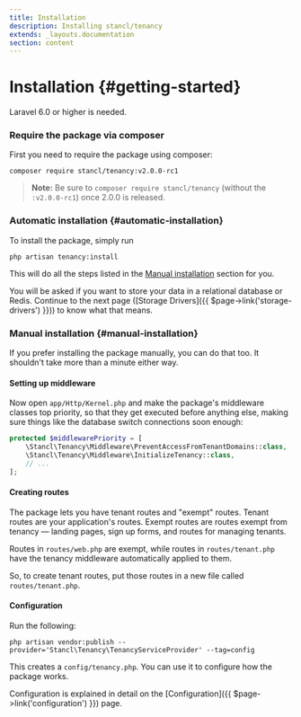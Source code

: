 ```yaml
---
title: Installation
description: Installing stancl/tenancy
extends: _layouts.documentation
section: content
---
```


# Installation {#getting-started}

Laravel 6.0 or higher is needed.

### Require the package via composer

First you need to require the package using composer:

```
composer require stancl/tenancy:v2.0.0-rc1
```

> **Note:** Be sure to `composer require stancl/tenancy` (without the `:v2.0.0-rc1`) once 2.0.0 is released. <!-- todo2 -->

### Automatic installation {#automatic-installation}

To install the package, simply run

```
php artisan tenancy:install
```

This will do all the steps listed in the [Manual installation](#manual-installation) section for you.

You will be asked if you want to store your data in a relational database or Redis. Continue to the next page ([Storage Drivers]({{ $page->link('storage-drivers') }})) to know what that means.

### Manual installation {#manual-installation}

If you prefer installing the package manually, you can do that too. It shouldn't take more than a minute either way.

#### Setting up middleware

Now open `app/Http/Kernel.php` and make the package's middleware classes top priority, so that they get executed before anything else, making sure things like the database switch connections soon enough:

```php
protected $middlewarePriority = [
    \Stancl\Tenancy\Middleware\PreventAccessFromTenantDomains::class,
    \Stancl\Tenancy\Middleware\InitializeTenancy::class,
    // ...
];
```

#### Creating routes

The package lets you have tenant routes and "exempt" routes. Tenant routes are your application's routes. Exempt routes are routes exempt from tenancy — landing pages, sign up forms, and routes for managing tenants.

Routes in `routes/web.php` are exempt, while routes in `routes/tenant.php` have the tenancy middleware automatically applied to them.

So, to create tenant routes, put those routes in a new file called `routes/tenant.php`.

#### Configuration

Run the following:

```
php artisan vendor:publish --provider='Stancl\Tenancy\TenancyServiceProvider' --tag=config
```

This creates a `config/tenancy.php`. You can use it to configure how the package works.

Configuration is explained in detail on the [Configuration]({{ $page->link('configuration') }}) page.